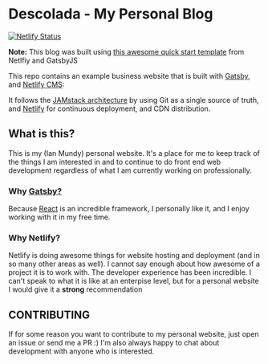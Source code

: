 # Descolada - My Personal Blog

[![Netlify Status](https://api.netlify.com/api/v1/badges/8425a66f-eb83-4ddf-bda5-b9ab53dceeeb/deploy-status)](https://app.netlify.com/sites/gatsby-starter-netlify-cms-ci/deploys)

**Note:** This blog was built using [this awesome quick start template](https://github.com/netlify-templates/gatsby-starter-netlify-cms) from Netlfiy and GatsbyJS

This repo contains an example business website that is built with [Gatsby](https://www.gatsbyjs.org/), and [Netlify CMS](https://www.netlifycms.org):

It follows the [JAMstack architecture](https://jamstack.org) by using Git as a single source of truth, and [Netlify](https://www.netlify.com) for continuous deployment, and CDN distribution.

## What is this?

This is my (Ian Mundy) personal website. It's a place for me to keep track of the things I am interested in and to continue to do front end web development regardless of what I am currently working on professionally.

### Why [Gatsby?](github.com/gatsbyjs/gatsby)

Because [React](github.com/facebook/react) is an incredible framework, I personally like it, and I enjoy working with it in my free time. 

### Why Netlify?

Netlify is doing awesome things for website hosting and deployment (and in so many other areas as well). I cannot say enough about how awesome of a project it is to work with. The developer experience has been incredible. I can't speak to what it is like at an enterpise level, but for a personal website I would give it a **strong** recommendation

## CONTRIBUTING

If for some reason you want to contribute to my personal website, just open an issue or send me a PR :) I'm also always happy to chat about development with anyone who is interested.
